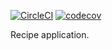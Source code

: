 [![CircleCI](https://circleci.com/gh/Shumyk/recipe.svg?style=svg&circle-token=11e31ded20e62de78eab4579fb484a4b233ff1df)](https://circleci.com/gh/Shumyk/recipe)
[![codecov](https://codecov.io/gh/Shumyk/recipe/branch/master/graph/badge.svg)](https://codecov.io/gh/Shumyk/recipe)

Recipe application.